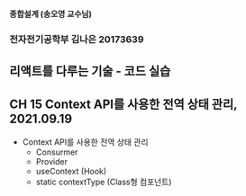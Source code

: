 #### 종합설계 (송오영 교수님)

### 전자전기공학부 김나은 20173639

## 리액트를 다루는 기술 - 코드 실습

## CH 15 Context API를 사용한 전역 상태 관리, 2021.09.19

- Context API를 사용한 전역 상태 관리
  - Consurmer
  - Provider
  - useContext (Hook)
  - static contextType (Class형 컴포넌트)
